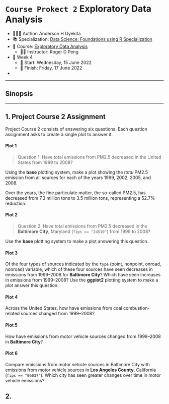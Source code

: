 `Course Prokect 2` Exploratory Data Analysis
================

-   👨🏻‍💻 Author: Anderson H Uyekita
-   📚 Specialization: <a
    href="https://www.coursera.org/specializations/data-science-foundations-r"
    target="_blank" rel="noopener">Data Science: Foundations using R
    Specialization</a>
-   📖 Course:
    <a href="https://www.coursera.org/learn/exploratory-data-analysis"
    target="_blank" rel="noopener">Exploratory Data Analysis</a>
    -   🧑‍🏫 Instructor: Roger D Peng
-   📆 Week 4
    -   🚦 Start: Wednesday, 15 June 2022
    -   🏁 Finish: Friday, 17 June 2022
-   

------------------------------------------------------------------------

## Sinopsis

------------------------------------------------------------------------

## 1. Project Course 2 Assignment

Project Course 2 consists of answering six questions. Each question
assignment asks to create a single plot to answer it.

#### Plot 1

> Question 1: Have total emissions from PM2.5 decreased in the United
> States from 1999 to 2008?

Using the **base** plotting system, make a plot showing the *total*
PM2.5 emission from all sources for each of the years 1999, 2002, 2005,
and 2008.

[](./plot1.png)

Over the years, the fine particulate matter, the so-called PM2.5, has
decreased from 7.3 million tons to 3.5 million tons, representing a
52.7% reduction.

#### Plot 2

> Question 2: Have total emissions from PM2.5 decreased in the
> **Baltimore City**, Maryland (`fips == "24510"`) from 1999 to 2008?

Use the **base** plotting system to make a plot answering this question.

[](./plot2.png)

#### Plot 3

Of the four types of sources indicated by the `type` (point, nonpoint,
onroad, nonroad) variable, which of these four sources have seen
decreases in emissions from 1999–2008 for **Baltimore City**? Which have
seen increases in emissions from 1999–2008? Use the **ggplot2** plotting
system to make a plot answer this question.

#### Plot 4

Across the United States, how have emissions from coal
combustion-related sources changed from 1999–2008?

#### Plot 5

How have emissions from motor vehicle sources changed from 1999–2008 in
**Baltimore City**?

#### Plot 6

Compare emissions from motor vehicle sources in Baltimore City with
emissions from motor vehicle sources in **Los Angeles County**,
California (`fips == "06037"`). Which city has seen greater changes over
time in motor vehicle emissions?

## 2.
